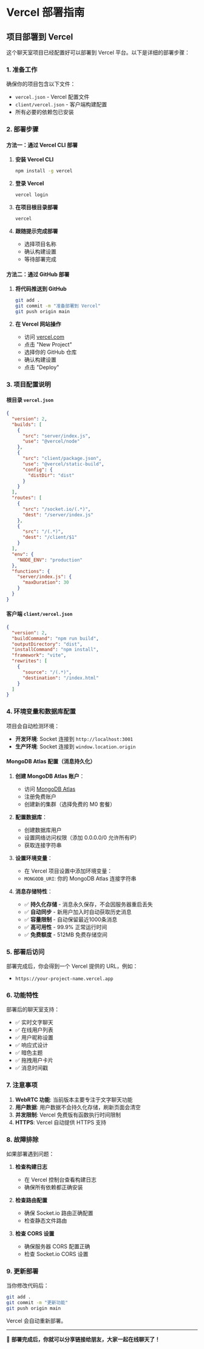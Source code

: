 # Vercel 部署指南

## 项目部署到 Vercel

这个聊天室项目已经配置好可以部署到 Vercel 平台。以下是详细的部署步骤：

### 1. 准备工作

确保你的项目包含以下文件：
- `vercel.json` - Vercel 配置文件
- `client/vercel.json` - 客户端构建配置
- 所有必要的依赖包已安装

### 2. 部署步骤

#### 方法一：通过 Vercel CLI 部署

1. **安装 Vercel CLI**
   ```bash
   npm install -g vercel
   ```

2. **登录 Vercel**
   ```bash
   vercel login
   ```

3. **在项目根目录部署**
   ```bash
   vercel
   ```

4. **跟随提示完成部署**
   - 选择项目名称
   - 确认构建设置
   - 等待部署完成

#### 方法二：通过 GitHub 部署

1. **将代码推送到 GitHub**
   ```bash
   git add .
   git commit -m "准备部署到 Vercel"
   git push origin main
   ```

2. **在 Vercel 网站操作**
   - 访问 [vercel.com](https://vercel.com)
   - 点击 "New Project"
   - 选择你的 GitHub 仓库
   - 确认构建设置
   - 点击 "Deploy"

### 3. 项目配置说明

#### 根目录 `vercel.json`
```json
{
  "version": 2,
  "builds": [
    {
      "src": "server/index.js",
      "use": "@vercel/node"
    },
    {
      "src": "client/package.json",
      "use": "@vercel/static-build",
      "config": {
        "distDir": "dist"
      }
    }
  ],
  "routes": [
    {
      "src": "/socket.io/(.*)",
      "dest": "/server/index.js"
    },
    {
      "src": "/(.*)",
      "dest": "/client/$1"
    }
  ],
  "env": {
    "NODE_ENV": "production"
  },
  "functions": {
    "server/index.js": {
      "maxDuration": 30
    }
  }
}
```

#### 客户端 `client/vercel.json`
```json
{
  "version": 2,
  "buildCommand": "npm run build",
  "outputDirectory": "dist",
  "installCommand": "npm install",
  "framework": "vite",
  "rewrites": [
    {
      "source": "/(.*)",
      "destination": "/index.html"
    }
  ]
}
```

### 4. 环境变量和数据库配置

项目会自动检测环境：
- **开发环境**: Socket 连接到 `http://localhost:3001`
- **生产环境**: Socket 连接到 `window.location.origin`

#### MongoDB Atlas 配置（消息持久化）

1. **创建 MongoDB Atlas 账户**：
   - 访问 [MongoDB Atlas](https://www.mongodb.com/atlas)
   - 注册免费账户
   - 创建新的集群（选择免费的 M0 套餐）

2. **配置数据库**：
   - 创建数据库用户
   - 设置网络访问权限（添加 0.0.0.0/0 允许所有IP）
   - 获取连接字符串

3. **设置环境变量**：
   - 在 Vercel 项目设置中添加环境变量：
   - `MONGODB_URI`: 你的 MongoDB Atlas 连接字符串

4. **消息存储特性**：
   - ✅ **持久化存储** - 消息永久保存，不会因服务器重启丢失
   - ✅ **自动同步** - 新用户加入时自动获取历史消息
   - ✅ **容量限制** - 自动保留最近1000条消息
   - ✅ **高可用性** - 99.9% 正常运行时间
   - ✅ **免费额度** - 512MB 免费存储空间

### 5. 部署后访问

部署完成后，你会得到一个 Vercel 提供的 URL，例如：
- `https://your-project-name.vercel.app`

### 6. 功能特性

部署后的聊天室支持：
- ✅ 实时文字聊天
- ✅ 在线用户列表
- ✅ 用户昵称设置
- ✅ 响应式设计
- ✅ 暗色主题
- ✅ 拖拽用户卡片
- ✅ 消息时间戳

### 7. 注意事项

1. **WebRTC 功能**: 当前版本主要专注于文字聊天功能
2. **用户数据**: 用户数据不会持久化存储，刷新页面会清空
3. **并发限制**: Vercel 免费版有函数执行时间限制
4. **HTTPS**: Vercel 自动提供 HTTPS 支持

### 8. 故障排除

如果部署遇到问题：

1. **检查构建日志**
   - 在 Vercel 控制台查看构建日志
   - 确保所有依赖都正确安装

2. **检查路由配置**
   - 确保 Socket.io 路由正确配置
   - 检查静态文件路由

3. **检查 CORS 设置**
   - 确保服务器 CORS 配置正确
   - 检查 Socket.io CORS 设置

### 9. 更新部署

当你修改代码后：
```bash
git add .
git commit -m "更新功能"
git push origin main
```

Vercel 会自动重新部署。

---

🎉 **部署完成后，你就可以分享链接给朋友，大家一起在线聊天了！**
